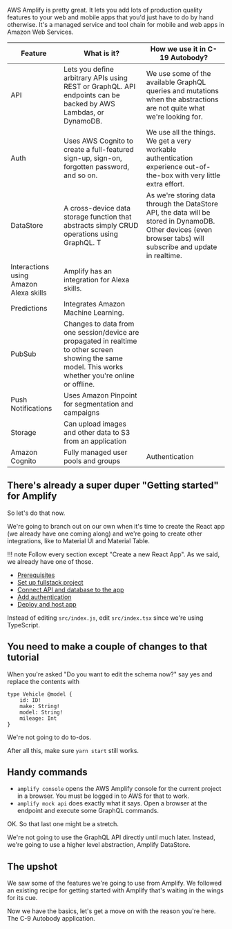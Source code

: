 AWS Amplify is pretty great. It lets you add lots of production quality features to your web and mobile apps that you'd just have to do by hand otherwise. It's a managed service and tool chain for mobile and web apps in Amazon Web Services.

| Feature |  What is it? | How we use it in C-19 Autobody? |
| --- | ---| ---|
| API | Lets you define arbitrary APIs using REST or GraphQL. API endpoints can be backed by AWS Lambdas, or DynamoDB. | We use some of the available GraphQL queries and mutations when the abstractions are not quite what we're looking for.|
| Auth | Uses AWS Cognito to create a full-featured sign-up, sign-on, forgotten password, and so on.| We use all the things. We get a very workable authentication experience out-of-the-box with very little extra effort. |
| DataStore | A cross-device data storage function that abstracts simply CRUD operations using GraphQL. T | As we're storing data through the DataStore API, the data will be stored in DynamoDB. Other devices (even browser tabs) will subscribe and update in realtime. |
| Interactions using Amazon Alexa skills | Amplify has an integration for Alexa skills. | |
| Predictions | Integrates Amazon Machine Learning. | |
| PubSub | Changes to data from one session/device are propagated in realtime to other screen showing the same model. This works whether you're online or offline. | |
| Push Notifications | Uses Amazon Pinpoint for segmentation and campaigns | |
| Storage | Can upload images and other data to S3 from an application | |
| Amazon Cognito | Fully managed user pools and groups | Authentication | 

## There's already a super duper "Getting started" for Amplify

So let's do that now.

We're going to branch out on our own when it's time to create the React app (we already have one coming along) and we're going to create other integrations, like to Material UI and Material Table.

!!! note
    Follow every section except "Create a new React App". As we said, we already have one of those.

- [Prerequisites](https://docs.amplify.aws/start/getting-started/installation/q/integration/react#set-up-frontend)
- [Set up fullstack project](https://docs.amplify.aws/start/getting-started/setup/q/integration/react)
- [Connect API and database to the app](https://docs.amplify.aws/start/getting-started/data-model/q/integration/react)
- [Add authentication](https://docs.amplify.aws/start/getting-started/auth/q/integration/react)
- [Deploy and host app](https://docs.amplify.aws/start/getting-started/hosting/q/integration/react)

Instead of editing `src/index.js`, edit `src/index.tsx` since we're using TypeScript.

## You need to make a couple of changes to that tutorial

When you're asked "Do you want to edit the schema now?" say yes and replace the contents with

```
type Vehicle @model {
    id: ID!
    make: String!
    model: String!
    mileage: Int
}
```

We're not going to do to-dos.

After all this, make sure `yarn start` still works.

## Handy commands

- `amplify console` opens the AWS Amplify console for the current project in a browser. You must be logged in to AWS for that to work.
- `amplify mock api` does exactly what it says. Open a browser at the endpoint and execute some GraphQL commands. 

OK. So that last one might be a stretch.

We're not going to use the GraphQL API directly until much later. Instead, we're going to use a higher level abstraction, Amplify DataStore.

## The upshot

We saw some of the features we're going to use from Amplify. We followed an existing recipe for getting started with Amplify that's waiting in the wings for its cue.

Now we have the basics, let's get a move on with the reason you're here. The C-9 Autobody application.